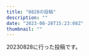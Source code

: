 ```yaml
---
title: "0828の投稿"
description: ""
date: "2023-08-28T15:23:08Z"
thumbnail: ""
---
```

20230828に行った投稿です。
<!--more-->
